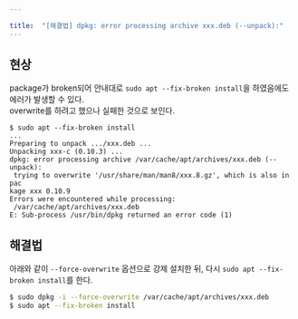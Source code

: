 ```yaml
---

title:  "[해결법] dpkg: error processing archive xxx.deb (--unpack):"
---
```


## 현상
package가 broken되어 안내대로 `sudo apt --fix-broken install`을 하였음에도 에러가 발생할 수 있다.  
overwrite를 하려고 했으나 실패한 것으로 보인다.  

```
$ sudo apt --fix-broken install
...
Preparing to unpack .../xxx.deb ...
Unpacking xxx-c (0.10.3) ...
dpkg: error processing archive /var/cache/apt/archives/xxx.deb (--unpack):
 trying to overwrite '/usr/share/man/man8/xxx.8.gz', which is also in pac
kage xxx 0.10.9
Errors were encountered while processing:
 /var/cache/apt/archives/xxx.deb
E: Sub-process /usr/bin/dpkg returned an error code (1)
```

## 해결법
아래와 같이 `--force-overwrite` 옵션으로 강제 설치한 뒤, 다시 `sudo apt --fix-broken install`를 한다.  

```bash
$ sudo dpkg -i --force-overwrite /var/cache/apt/archives/xxx.deb
$ sudo apt --fix-broken install
```
